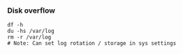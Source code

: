 ### Disk overflow
```
df -h
du -hs /var/log
rm -r /var/log
# Note: Can set log rotation / storage in sys settings 
```
